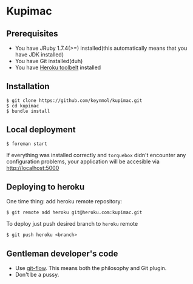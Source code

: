 
# Kupimac

## Prerequisites

* You have JRuby 1.7.4(>=) installed(this automatically means that you have JDK installed)
* You have Git installed(duh)
* You have [Heroku toolbelt](https://toolbelt.heroku.com/) installed

## Installation
```
$ git clone https://github.com/keynmol/kupimac.git
$ cd kupimac
$ bundle install
```

## Local deployment
```
$ foreman start
```
If everything was installed correctly and `torquebox` didn't encounter any configuration problems, your application will be accesible via <http://localhost:5000>

## Deploying to heroku
One time thing: add heroku remote repository:
```
$ git remote add heroku git@heroku.com:kupimac.git
```
To deploy just push desired branch to `heroku` remote
```
$ git push heroku <branch>
```



## Gentleman developer's code
* Use [git-flow](https://github.com/nvie/gitflow). This means both the philosophy and Git plugin.
* Don't be a pussy.


